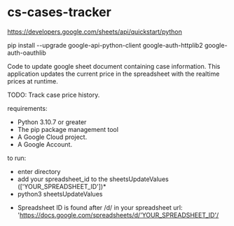 # cs-cases-tracker

https://developers.google.com/sheets/api/quickstart/python

pip install --upgrade google-api-python-client google-auth-httplib2 google-auth-oauthlib

Code to update google sheet document containing case information. This application updates the current price in the spreadsheet with the realtime prices at runtime.

TODO:
Track case price history.

requirements: 
- Python 3.10.7 or greater
- The pip package management tool
- A Google Cloud project.
- A Google Account.

to run:
- enter directory
- add your spreadsheet_id to the sheetsUpdateValues (['YOUR_SPREADSHEET_ID'])*
- python3 sheetsUpdateValues


* Spreadsheet ID is found after /d/ in your spreadsheet url: 'https://docs.google.com/spreadsheets/d/'YOUR_SPREADSHEET_ID'/
